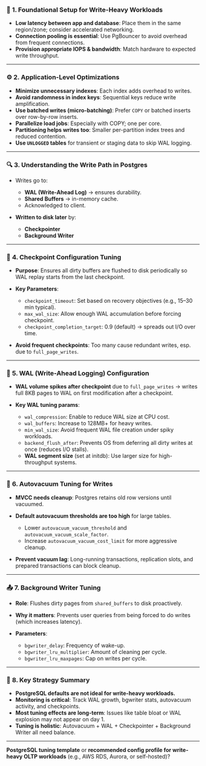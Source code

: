 
### 🔧 **1. Foundational Setup for Write-Heavy Workloads**

* **Low latency between app and database**: Place them in the same region/zone; consider accelerated networking.
* **Connection pooling is essential**: Use PgBouncer to avoid overhead from frequent connections.
* **Provision appropriate IOPS & bandwidth**: Match hardware to expected write throughput.

---

### ⚙️ **2. Application-Level Optimizations**

* **Minimize unnecessary indexes**: Each index adds overhead to writes.
* **Avoid randomness in index keys**: Sequential keys reduce write amplification.
* **Use batched writes (micro-batching)**: Prefer `COPY` or batched inserts over row-by-row inserts.
* **Parallelize load jobs**: Especially with COPY; one per core.
* **Partitioning helps writes too**: Smaller per-partition index trees and reduced contention.
* **Use `UNLOGGED` tables** for transient or staging data to skip WAL logging.

---

### 🔍 **3. Understanding the Write Path in Postgres**

* Writes go to:

  * **WAL (Write-Ahead Log)** → ensures durability.
  * **Shared Buffers** → in-memory cache.
  * Acknowledged to client.
* **Written to disk later** by:

  * **Checkpointer**
  * **Background Writer**

---

### 📌 **4. Checkpoint Configuration Tuning**

* **Purpose**: Ensures all dirty buffers are flushed to disk periodically so WAL replay starts from the last checkpoint.
* **Key Parameters**:

  * `checkpoint_timeout`: Set based on recovery objectives (e.g., 15–30 min typical).
  * `max_wal_size`: Allow enough WAL accumulation before forcing checkpoint.
  * `checkpoint_completion_target`: 0.9 (default) → spreads out I/O over time.
* **Avoid frequent checkpoints**: Too many cause redundant writes, esp. due to `full_page_writes`.

---

### 🧱 **5. WAL (Write-Ahead Logging) Configuration**

* **WAL volume spikes after checkpoint** due to `full_page_writes` → writes full 8KB pages to WAL on first modification after a checkpoint.
* **Key WAL tuning params**:

  * `wal_compression`: Enable to reduce WAL size at CPU cost.
  * `wal_buffers`: Increase to 128MB+ for heavy writes.
  * `min_wal_size`: Avoid frequent WAL file creation under spiky workloads.
  * `backend_flush_after`: Prevents OS from deferring all dirty writes at once (reduces I/O stalls).
  * **WAL segment size** (set at initdb): Use larger size for high-throughput systems.

---

### 🧹 **6. Autovacuum Tuning for Writes**

* **MVCC needs cleanup**: Postgres retains old row versions until vacuumed.
* **Default autovacuum thresholds are too high** for large tables.

  * Lower `autovacuum_vacuum_threshold` and `autovacuum_vacuum_scale_factor`.
  * Increase `autovacuum_vacuum_cost_limit` for more aggressive cleanup.
* **Prevent vacuum lag**: Long-running transactions, replication slots, and prepared transactions can block cleanup.

---

### 📤 **7. Background Writer Tuning**

* **Role**: Flushes dirty pages from `shared_buffers` to disk proactively.
* **Why it matters**: Prevents user queries from being forced to do writes (which increases latency).
* **Parameters**:

  * `bgwriter_delay`: Frequency of wake-up.
  * `bgwriter_lru_multiplier`: Amount of cleaning per cycle.
  * `bgwriter_lru_maxpages`: Cap on writes per cycle.

---

### 🧠 **8. Key Strategy Summary**

* **PostgreSQL defaults are not ideal for write-heavy workloads.**
* **Monitoring is critical**: Track WAL growth, bgwriter stats, autovacuum activity, and checkpoints.
* **Most tuning effects are long-term**: Issues like table bloat or WAL explosion may not appear on day 1.
* **Tuning is holistic**: Autovacuum + WAL + Checkpointer + Background Writer all need balance.

---
 **PostgreSQL tuning template** or **recommended config profile for write-heavy OLTP workloads** (e.g., AWS RDS, Aurora, or self-hosted)?
